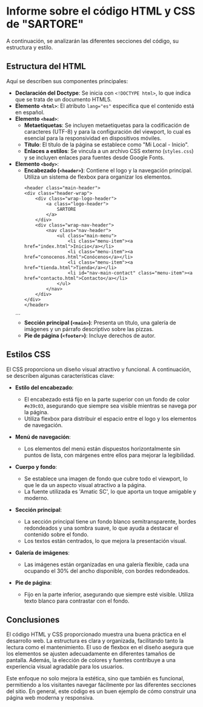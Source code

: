 # Informe sobre el código HTML y CSS de "SARTORE"

A continuación, se analizarán las diferentes secciones del código, su estructura y estilo.

## Estructura del HTML

Aquí se describen sus componentes principales:

- **Declaración del Doctype**: 
  Se inicia con `<!DOCTYPE html>`, lo que indica que se trata de un documento HTML5.
- **Elemento `<html>`**:
  El atributo `lang="es"` especifica que el contenido está en español.
- **Elemento `<head>`**:
  - **Metaetiquetas**:
    Se incluyen metaetiquetas para la codificación de caracteres (UTF-8) y para la configuración del viewport, lo cual es esencial para la responsividad en dispositivos móviles.
  - **Título**:
    El título de la página se establece como "Mi Local - Inicio".
  - **Enlaces a estilos**:
    Se vincula a un archivo CSS externo (`styles.css`) y se incluyen enlaces para fuentes desde Google Fonts.
- **Elemento `<body>`**:
  - **Encabezado (`<header>`)**:
    Contiene el logo y la navegación principal. Utiliza un sistema de flexbox para organizar los elementos.
    ```
    <header class="main-header">
    <div class="header-wrap">
        <div class="wrap-logo-header">
            <a class="logo-header">
                SARTORE
            </a>
        </div>
        <div class="wrap-nav-header">
            <nav class="nav-header">
                <ul class="main-menu">
                    <li class="menu-item"><a href="index.html">Inicio</a></li>
                    <li class="menu-item"><a href="conocenos.html">Conócenos</a></li>
                    <li class="menu-item"><a href="tienda.html">Tienda</a></li>
                    <li id="nav-main-contact" class="menu-item"><a href="contacto.html">Contacto</a></li>
                </ul>
            </nav>
        </div>
    </div>
    </header> 
  ´´´
  - **Sección principal (`<main>`)**: Presenta un título, una galería de imágenes y un párrafo descriptivo sobre las pizzas.
  - **Pie de página (`<footer>`)**: Incluye derechos de autor.

## Estilos CSS

El CSS proporciona un diseño visual atractivo y funcional. A continuación, se describen algunas características clave:

- **Estilo del encabezado**:
  - El encabezado está fijo en la parte superior con un fondo de color `#e39c03`, asegurando que siempre sea visible mientras se navega por la página.
  - Utiliza flexbox para distribuir el espacio entre el logo y los elementos de navegación.
  
- **Menú de navegación**:
  - Los elementos del menú están dispuestos horizontalmente sin puntos de lista, con márgenes entre ellos para mejorar la legibilidad.
  
- **Cuerpo y fondo**:
  - Se establece una imagen de fondo que cubre todo el viewport, lo que le da un aspecto visual atractivo a la página.
  - La fuente utilizada es 'Amatic SC', lo que aporta un toque amigable y moderno.
  
- **Sección principal**:
  - La sección principal tiene un fondo blanco semitransparente, bordes redondeados y una sombra suave, lo que ayuda a destacar el contenido sobre el fondo.
  - Los textos están centrados, lo que mejora la presentación visual.
  
- **Galería de imágenes**:
  - Las imágenes están organizadas en una galería flexible, cada una ocupando el 30% del ancho disponible, con bordes redondeados.
  
- **Pie de página**:
  - Fijo en la parte inferior, asegurando que siempre esté visible. Utiliza texto blanco para contrastar con el fondo.

## Conclusiones

El código HTML y CSS proporcionado muestra una buena práctica en el desarrollo web. La estructura es clara y organizada, facilitando tanto la lectura como el mantenimiento. El uso de flexbox en el diseño asegura que los elementos se ajusten adecuadamente en diferentes tamaños de pantalla. Además, la elección de colores y fuentes contribuye a una experiencia visual agradable para los usuarios.

Este enfoque no solo mejora la estética, sino que también es funcional, permitiendo a los visitantes navegar fácilmente por las diferentes secciones del sitio. En general, este código es un buen ejemplo de cómo construir una página web moderna y responsiva.

